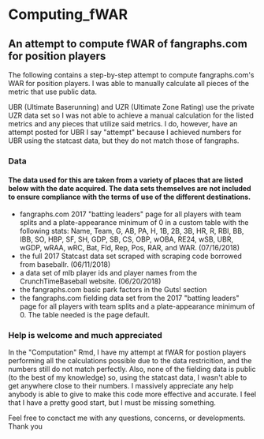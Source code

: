 # Computing_fWAR
## An attempt to compute fWAR of fangraphs.com for position players
The following contains a step-by-step attempt to compute fangraphs.com's WAR for position players. I was able to manually calculate all pieces of the metric that use public data.

UBR (Ultimate Baserunning) and UZR (Ultimate Zone Rating) use the private UZR data set so I was not able to achieve a manual calculation for the listed metrics and any pieces that utilize said metrics. I do, however, have an attempt posted for UBR I say "attempt" because I achieved numbers for UBR using the statcast data, but they do not match those of fangraphs.

### Data
#### The data used for this are taken from a variety of places that are listed below with the date acquired. The data sets themselves are not included to ensure compliance with the terms of use of the different destinations. 
- fangraphs.com 2017 "batting leaders" page for all players with team splits and a plate-appearance minimum of 0 in a custom table with the following stats: Name, Team, G, AB, PA, H, 1B, 2B, 3B, HR, R, RBI, BB, IBB, SO, HBP, SF, SH, GDP, SB, CS, OBP, wOBA, RE24, wSB, UBR, wGDP, wRAA, wRC, Bat, Fld, Rep, Pos, RAR, and WAR. (07/16/2018)
- the full 2017 Statcast data set scraped with scraping code borrowed from baseballr. (06/11/2018)
- a data set of mlb player ids and player names from the CrunchTimeBaseball website. (06/20/2018)
- the fangraphs.com basic park factors in the Guts! section
- the fangraphs.com fielding data set from the 2017 "batting leaders" page for all players with team splits and a plate-appearance minimum of 0. The table needed is the page default. 

### Help is welcome and much appreciated
In the "Computation" Rmd, I have my attempt at fWAR for postion players performing all the calculations possible due to the data restricition, and the numbers still do not match perfectly. Also, none of the fielding data is public (to the best of my knowledge) so, using the statcast data, I wasn't able to get anywhere close to their numbers.
I massively appreciate any help anybody is able to give to make this code more effective and accurate. I feel that I have a pretty good start, but I must be missing something.

Feel free to conctact me with any questions, concerns, or developments. 
Thank you
